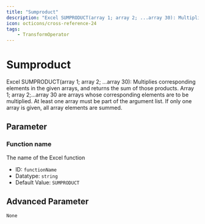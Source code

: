```yaml
---
title: "Sumproduct"
description: "Excel SUMPRODUCT(array 1; array 2; ...array 30): Multiplies corresponding elements in the given arrays, and returns the sum of those products. Array 1; array 2;...array 30 are arrays whose corresponding elements are to be multiplied. At least one array must be part of the argument list. If only one array is given, all array elements are summed."
icon: octicons/cross-reference-24
tags: 
    - TransformOperator
---
```

# Sumproduct
<!-- This file was generated - DO NOT CHANGE IT MANUALLY -->



Excel SUMPRODUCT(array 1; array 2; ...array 30): Multiplies corresponding elements in the given arrays, and returns the sum of those products. Array 1; array 2;...array 30 are arrays whose corresponding elements are to be multiplied. At least one array must be part of the argument list. If only one array is given, all array elements are summed.

## Parameter

### Function name

The name of the Excel function

- ID: `functionName`
- Datatype: `string`
- Default Value: `SUMPRODUCT`





## Advanced Parameter

`None`